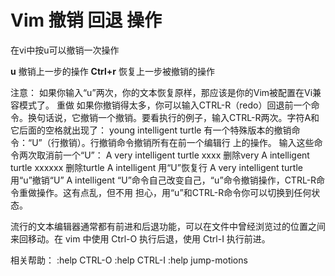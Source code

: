 # Vim 撤销 回退 操作



在vi中按u可以撤销一次操作

**u**  撤销上一步的操作
   **Ctrl+r** 恢复上一步被撤销的操作

注意：
    如果你输入“u”两次，你的文本恢复原样，那应该是你的Vim被配置在Vi兼容模式了。
    重做
如果你撤销得太多，你可以输入CTRL-R（redo）回退前一个命令。换句话说，它撤销一个撤销。要看执行的例子，输入CTRL-R两次。字符A和它后面的空格就出现了：
young intelligent turtle
有一个特殊版本的撤销命令：“U”（行撤销）。行撤销命令撤销所有在前一个编辑行
上的操作。 输入这些命令两次取消前一个“U”：
A very intelligent turtle
xxxx 删除very
A intelligent turtle
xxxxxx 删除turtle
A intelligent
用“U”恢复行
A very intelligent turtle
用“u”撤销“U”
A intelligent
“U”命令自己改变自己，“u”命令撤销操作，CTRL-R命令重做操作。这有点乱，但不用
担心，用“u”和CTRL-R命令你可以切换到任何状态。

流行的文本编辑器通常都有前进和后退功能，可以在文件中曾经浏览过的位置之间来回移动。在 vim 中使用 Ctrl-O 执行后退，使用 Ctrl-I 执行前进。

相关帮助： :help CTRL-O :help CTRL-I  :help jump-motions
